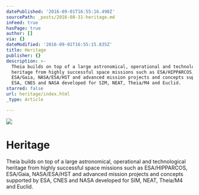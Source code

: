 ```yaml
---
datePublished: '2016-09-01T16:55:16.498Z'
sourcePath: _posts/2016-08-31-heritage.md
inFeed: true
hasPage: true
author: []
via: {}
dateModified: '2016-09-01T16:55:15.835Z'
title: Heritage
publisher: {}
description: >-
  Theia builds on top of a large astronomical, operational and technological
  heritage from highly successful space missions such as ESA/HIPPARCOS,
  ESA/Gaia, NASA/ESA/HST and advanced mission projects and concepts supported by
  ESA, CNES and NASA developed for SIM, NEAT, Theia/M4 and Euclid.
starred: false
url: heritage/index.html
_type: Article

---
```

![](https://the-grid-user-content.s3-us-west-2.amazonaws.com/2fbe5775-2c20-4b22-8b4e-d8676f2f0fc2.png)

# Heritage

Theia builds on top of a large astronomical, operational and technological heritage from highly successful space missions such as ESA/HIPPARCOS, ESA/Gaia, NASA/ESA/HST and advanced mission projects and concepts supported by ESA, CNES and NASA developed for SIM, NEAT, Theia/M4 and Euclid.